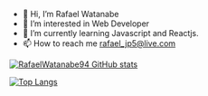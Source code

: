- 👋 Hi, I’m Rafael Watanabe
- 👀 I’m interested in Web Developer
- 🌱 I’m currently learning Javascript and Reactjs.
- 📫 How to reach me rafael_jp5@live.com

[![RafaelWatanabe94 GitHub stats](https://github-readme-stats.vercel.app/api?username=RafaelWatanabe94)](https://github.com/RafaelWatanabe94/github-readme-stats&theme=dark)

[![Top Langs](https://github-readme-stats.vercel.app/api/top-langs/?username=RafaelWatanabe94&langs_count=8)](https://github.com/RafaelWatanabe94/github-readme-stats)

<!---
RafaelWatanabe94/RafaelWatanabe94 is a ✨ special ✨ repository because its `README.md` (this file) appears on your GitHub profile.
You can click the Preview link to take a look at your changes.
--->
